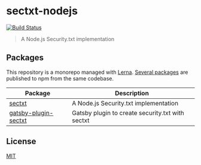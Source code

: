 # sectxt-nodejs
[![Build Status](https://github.com/hupe1980/sectxt-nodejs/workflows/ci/badge.svg)](https://github.com/hupe1980/sectxt-nodejs/workflows/ci/badge.svg)
> A Node.js Security.txt implementation

## Packages
This repository is a monorepo managed with [Lerna](https://github.com/lerna/lerna). [Several packages](/packages) are published to npm from the same codebase.

| Package                                                  | Description                                                          |
| -------------------------------------------------------- | -------------------------------------------------------------------- |
| [sectxt](/packages/sectxt)         | A Node.js Security.txt implementation                                    |
| [gatsby-plugin-sectxt](/packages/gatsby-plugin-sectxt) | Gatsby plugin to create security.txt with sectxt


## License
[MIT](LICENSE)
